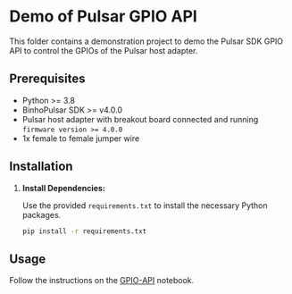 # Demo of Pulsar GPIO API

This folder contains a demonstration project to demo the Pulsar SDK GPIO API to control the GPIOs of the Pulsar host adapter.

## Prerequisites

- Python >= 3.8
- BinhoPulsar SDK >= v4.0.0
- Pulsar host adapter with breakout board connected and running `firmware version >= 4.0.0`
- 1x female to female jumper wire

## Installation

1. **Install Dependencies:**

   Use the provided `requirements.txt` to install the necessary Python packages.

   ```bash
   pip install -r requirements.txt
   ```

## Usage

Follow the instructions on the [GPIO-API](GPIOs-API.ipynb) notebook.